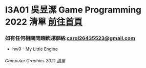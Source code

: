 # I3A01 吳昱潔 Game Programming 2022 清單 [前往首頁](https://wuyuchieh.github.io/GPhws/index.html)
### 如有任何相關問題歡迎聯絡:[carol26435523@gmail.com](mailto:carol26435523@gmail.com)
- hw0 - My Little Engine
###### Computer Graphics 2021 [清單](https://github.com/WuYuChieh/CGhws)